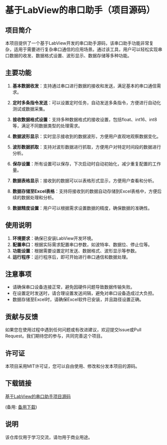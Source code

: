 # 基于LabView的串口助手（项目源码）

## 项目简介

本项目提供了一个基于LabView开发的串口助手源码，该串口助手功能非常复杂，适用于需要进行复杂串口通信的应用场景。通过该工具，用户可以轻松实现串口数据的收发、数据格式设置、波形显示、数据存储等多种功能。

## 主要功能

1. **基本数据收发**：支持通过串口进行数据的接收和发送，满足基本的串口通信需求。

2. **定时多条指令发送**：可以设置定时任务，自动发送多条指令，方便进行自动化测试或数据采集。

3. **接收数据格式设置**：支持多种数据格式的接收设置，包括float、int16、int8等，满足不同数据类型的处理需求。

4. **数据波形显示**：实时显示接收到的数据波形，方便用户直观地观察数据变化。

5. **波形数据抓取**：支持对波形数据进行抓取，方便用户对特定时间段的数据进行分析。

6. **保存设置**：所有设置可以保存，下次启动时自动初始化，减少重复配置的工作量。

7. **数据表格显示**：接收到的数据可以以表格形式显示，方便用户查看和分析。

8. **数据存储至Excel表格**：支持将接收到的数据自动存储到Excel表格中，方便后续的数据处理和分析。

9. **数据精度设置**：用户可以根据需求设置数据的精度，确保数据的准确性。

## 使用说明

1. **环境要求**：确保已安装LabView开发环境。
2. **配置串口**：根据实际需求配置串口参数，如波特率、数据位、停止位等。
3. **功能设置**：根据需要设置定时发送、数据格式、波形显示等参数。
4. **运行程序**：运行程序后，即可开始进行串口通信和数据处理。

## 注意事项

- 请确保串口设备连接正常，避免因硬件问题导致数据传输失败。
- 在设置定时发送时，请合理设置发送间隔，避免对串口设备造成过大负担。
- 数据存储至Excel时，请确保Excel软件已安装，并且路径设置正确。

## 贡献与反馈

如果您在使用过程中遇到任何问题或有改进建议，欢迎提交Issue或Pull Request。我们期待您的参与，共同完善这个项目。

## 许可证

本项目采用MIT许可证，您可以自由使用、修改和分发本项目的源码。

## 下载链接
[基于LabView的串口助手项目源码](https://pan.quark.cn/s/c45adb006b34) 

(备用: [备用下载](https://pan.baidu.com/s/1AKHfBAUWev7V1jvi1jI-kQ?pwd=1234))

## 说明

该仓库仅用于学习交流，请勿用于商业用途。
